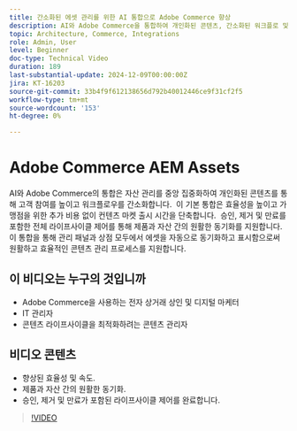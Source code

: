 ```yaml
---
title: 간소화된 에셋 관리를 위한 AI 통합으로 Adobe Commerce 향상
description: AI와 Adobe Commerce을 통합하여 개인화된 콘텐츠, 간소화된 워크플로 및 전체 에셋 라이프사이클 제어를 구현합니다.
topic: Architecture, Commerce, Integrations
role: Admin, User
level: Beginner
doc-type: Technical Video
duration: 189
last-substantial-update: 2024-12-09T00:00:00Z
jira: KT-16203
source-git-commit: 33b4f9f612138656d792b40012446ce9f31cf2f5
workflow-type: tm+mt
source-wordcount: '153'
ht-degree: 0%

---
```



# Adobe Commerce AEM Assets

AI와 Adobe Commerce의 통합은 자산 관리를 중앙 집중화하여 개인화된 콘텐츠를 통해 고객 참여를 높이고 워크플로우를 간소화합니다. &#x200B; 이 기본 통합은 효율성을 높이고 가맹점을 위한 추가 비용 없이 컨텐츠 마켓 출시 시간을 단축합니다. &#x200B; 승인, 제거 및 만료를 포함한 전체 라이프사이클 제어를 통해 제품과 자산 간의 원활한 동기화를 지원합니다. &#x200B; 이 통합을 통해 관리 패널과 상점 모두에서 에셋을 자동으로 동기화하고 표시함으로써 원활하고 효율적인 콘텐츠 관리 프로세스를 지원합니다. &#x200B;

## 이 비디오는 누구의 것입니까

- Adobe Commerce을 사용하는 전자 상거래 상인 및 디지털 마케터
- IT 관리자
- 콘텐츠 라이프사이클을 최적화하려는 콘텐츠 관리자

## 비디오 콘텐츠

- 향상된 효율성 및 속도.
- 제품과 자산 간의 원활한 동기화.
- 승인, 제거 및 만료가 포함된 라이프사이클 제어를 완료합니다.

>[!VIDEO](https://video.tv.adobe.com/v/3434083?learn=on&captions=kor)
